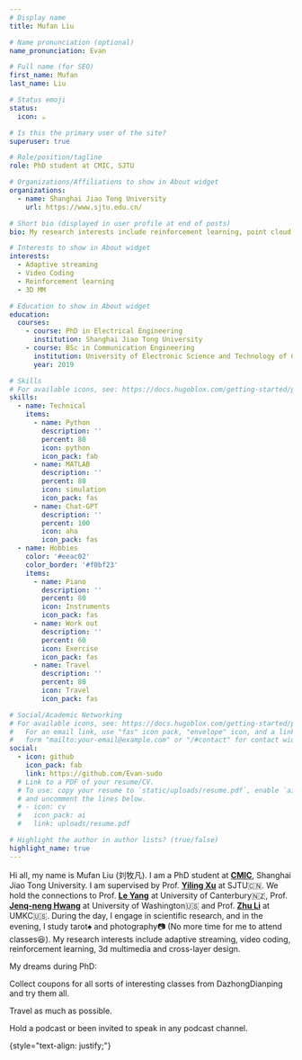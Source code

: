 ```yaml
---
# Display name
title: Mufan Liu

# Name pronunciation (optional)
name_pronunciation: Evan

# Full name (for SEO)
first_name: Mufan
last_name: Liu

# Status emoji
status:
  icon: ☕️

# Is this the primary user of the site?
superuser: true

# Role/position/tagline
role: PhD student at CMIC, SJTU

# Organizations/Affiliations to show in About widget
organizations:
  - name: Shanghai Jiao Tong University
    url: https://www.sjtu.edu.cn/

# Short bio (displayed in user profile at end of posts)
bio: My research interests include reinforcement learning, point cloud, 3d Gaussina, AI-based coding, adaptive video streaming and cross layer design.

# Interests to show in About widget
interests:
  - Adaptive streaming
  - Video Coding
  - Reinforcement learning
  - 3D MM

# Education to show in About widget
education:
  courses:
    - course: PhD in Electrical Engineering
      institution: Shanghai Jiao Tong University
    - course: BSc in Communication Engineering
      institution: University of Electronic Science and Technology of China
      year: 2019

# Skills
# For available icons, see: https://docs.hugoblox.com/getting-started/page-builder/#icons
skills:
  - name: Technical
    items:
      - name: Python
        description: ''
        percent: 80
        icon: python
        icon_pack: fab
      - name: MATLAB
        description: ''
        percent: 80
        icon: simulation
        icon_pack: fas
      - name: Chat-GPT
        description: ''
        percent: 100
        icon: aha
        icon_pack: fas
  - name: Hobbies
    color: '#eeac02'
    color_border: '#f0bf23'
    items:
      - name: Piano
        description: ''
        percent: 80
        icon: Instruments
        icon_pack: fas
      - name: Work out
        description: ''
        percent: 60
        icon: Exercise
        icon_pack: fas
      - name: Travel
        description: ''
        percent: 80
        icon: Travel
        icon_pack: fas

# Social/Academic Networking
# For available icons, see: https://docs.hugoblox.com/getting-started/page-builder/#icons
#   For an email link, use "fas" icon pack, "envelope" icon, and a link in the
#   form "mailto:your-email@example.com" or "/#contact" for contact widget.
social:
  - icon: github
    icon_pack: fab
    link: https://github.com/Evan-sudo
  # Link to a PDF of your resume/CV.
  # To use: copy your resume to `static/uploads/resume.pdf`, enable `ai` icons in `params.yaml`,
  # and uncomment the lines below.
  # - icon: cv
  #   icon_pack: ai
  #   link: uploads/resume.pdf

# Highlight the author in author lists? (true/false)
highlight_name: true
---
```


Hi all, my name is Mufan Liu (刘牧凡). I am a PhD student at **[CMIC](https://cmic.sjtu.edu.cn/EN/Default.aspx)**, Shanghai Jiao Tong University. I am supervised by Prof. **[Yiling Xu](https://cmic.sjtu.edu.cn/cn/show.aspx?info_lb=75&info_id=1166&flag=35)** at SJTU🇨🇳. We hold the connections to Prof. **[Le Yang](https://www.canterbury.ac.nz/engineering/contact-us/people/le-yang.html)** at University of Canterbury🇳🇿, Prof. **[Jenq-neng Hwang](https://people.ece.uw.edu/hwang/)** at University of Washington🇺🇸 and Prof. **[Zhu Li](http://l.web.umkc.edu/lizhu/)** at UMKC🇺🇸. During the day, I engage in scientific research, and in the evening, I study tarot♠️ and photography📷 (No more time for me to attend classes😆). My research interests include adaptive streaming, video coding, reinforcement learning, 3d multimedia and cross-layer design.

My dreams during PhD:

Collect coupons for all sorts of interesting classes from DazhongDianping and try them all.

Travel as much as possible.

Hold a podcast or been invited to speak in any podcast channel.

{style="text-align: justify;"}
